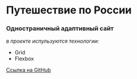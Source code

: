 # Путешествие  по России 

### Одностраничный адаптивный сайт 

*в проекте испульзуются технологии:* 
* Grid 
* Flexbox 

[Ссылка на GitHub](https://www.figma.com/file/OyRWEjU6wBwRe1hapzQoLx/Sprint-3%3A-Russia-%2F-desktop-%2B-mobile?node-id=28503%3A0) 

